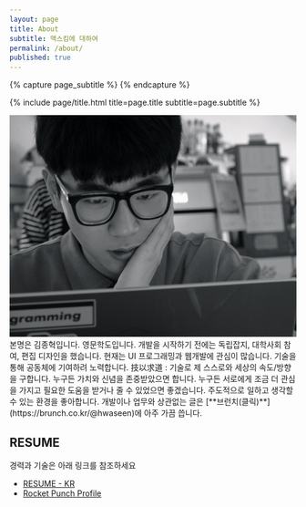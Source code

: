 ```yaml
---
layout: page
title: About
subtitle: 맥스킴에 대하여 
permalink: /about/
published: true
---
```


<div class="page" markdown="1">
{% capture page_subtitle %}
{% endcapture %}

{% include page/title.html title=page.title subtitle=page.subtitle %}


<img src="/uploads/about.jpeg" />
본명은 김종혁입니다. 영문학도입니다.  
개발을 시작하기 전에는 독립잡지, 대학사회 참여, 편집 디자인을 했습니다.  
현재는 UI 프로그래밍과 웹개발에 관심이 많습니다.  
기술을 통해 공동체에 기여하려 노력합니다.  
技以求道 : 기술로 제 스스로와 세상의 속도/방향을 구합니다.  
누구든 가치와 신념을 존중받았으면 합니다.  
누구든 서로에게 조금 더 관심을 가지고 필요한 도움을 받거나 줄 수 있었으면 좋겠습니다.  
주도적으로 일하고 생각할 수 있는 환경을 좋아합니다.  
개발이나 업무와 상관없는 글은 [**브런치(클릭)**](https://brunch.co.kr/@hwaseen)에 아주 가끔 씁니다.  


## RESUME

경력과 기술은 아래 링크를 참조하세요

- [RESUME - KR](https://github.com/MaxKim-J/RESUME)
- [Rocket Punch Profile](https://www.rocketpunch.com/@hwaseen)

</div>
